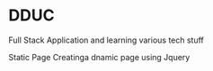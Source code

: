 # DDUC
Full Stack Application and learning various tech stuff

Static Page
Creatinga  dnamic page using Jquery

